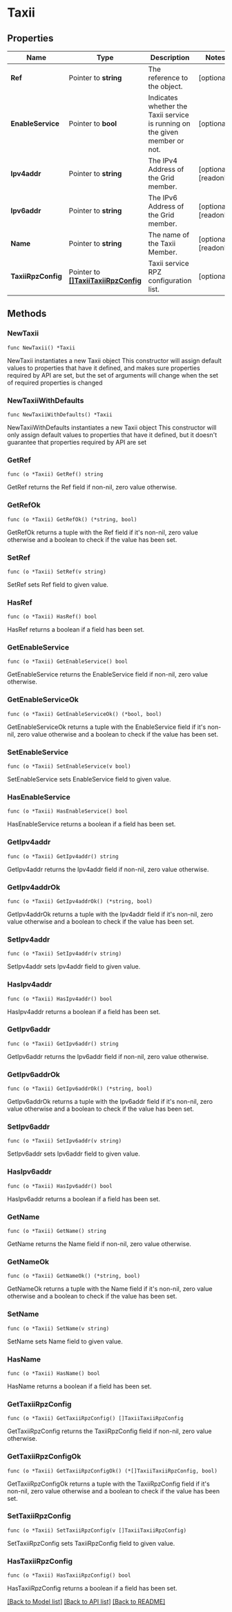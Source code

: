 # Taxii

## Properties

Name | Type | Description | Notes
------------ | ------------- | ------------- | -------------
**Ref** | Pointer to **string** | The reference to the object. | [optional] 
**EnableService** | Pointer to **bool** | Indicates whether the Taxii service is running on the given member or not. | [optional] 
**Ipv4addr** | Pointer to **string** | The IPv4 Address of the Grid member. | [optional] [readonly] 
**Ipv6addr** | Pointer to **string** | The IPv6 Address of the Grid member. | [optional] [readonly] 
**Name** | Pointer to **string** | The name of the Taxii Member. | [optional] [readonly] 
**TaxiiRpzConfig** | Pointer to [**[]TaxiiTaxiiRpzConfig**](TaxiiTaxiiRpzConfig.md) | Taxii service RPZ configuration list. | [optional] 

## Methods

### NewTaxii

`func NewTaxii() *Taxii`

NewTaxii instantiates a new Taxii object
This constructor will assign default values to properties that have it defined,
and makes sure properties required by API are set, but the set of arguments
will change when the set of required properties is changed

### NewTaxiiWithDefaults

`func NewTaxiiWithDefaults() *Taxii`

NewTaxiiWithDefaults instantiates a new Taxii object
This constructor will only assign default values to properties that have it defined,
but it doesn't guarantee that properties required by API are set

### GetRef

`func (o *Taxii) GetRef() string`

GetRef returns the Ref field if non-nil, zero value otherwise.

### GetRefOk

`func (o *Taxii) GetRefOk() (*string, bool)`

GetRefOk returns a tuple with the Ref field if it's non-nil, zero value otherwise
and a boolean to check if the value has been set.

### SetRef

`func (o *Taxii) SetRef(v string)`

SetRef sets Ref field to given value.

### HasRef

`func (o *Taxii) HasRef() bool`

HasRef returns a boolean if a field has been set.

### GetEnableService

`func (o *Taxii) GetEnableService() bool`

GetEnableService returns the EnableService field if non-nil, zero value otherwise.

### GetEnableServiceOk

`func (o *Taxii) GetEnableServiceOk() (*bool, bool)`

GetEnableServiceOk returns a tuple with the EnableService field if it's non-nil, zero value otherwise
and a boolean to check if the value has been set.

### SetEnableService

`func (o *Taxii) SetEnableService(v bool)`

SetEnableService sets EnableService field to given value.

### HasEnableService

`func (o *Taxii) HasEnableService() bool`

HasEnableService returns a boolean if a field has been set.

### GetIpv4addr

`func (o *Taxii) GetIpv4addr() string`

GetIpv4addr returns the Ipv4addr field if non-nil, zero value otherwise.

### GetIpv4addrOk

`func (o *Taxii) GetIpv4addrOk() (*string, bool)`

GetIpv4addrOk returns a tuple with the Ipv4addr field if it's non-nil, zero value otherwise
and a boolean to check if the value has been set.

### SetIpv4addr

`func (o *Taxii) SetIpv4addr(v string)`

SetIpv4addr sets Ipv4addr field to given value.

### HasIpv4addr

`func (o *Taxii) HasIpv4addr() bool`

HasIpv4addr returns a boolean if a field has been set.

### GetIpv6addr

`func (o *Taxii) GetIpv6addr() string`

GetIpv6addr returns the Ipv6addr field if non-nil, zero value otherwise.

### GetIpv6addrOk

`func (o *Taxii) GetIpv6addrOk() (*string, bool)`

GetIpv6addrOk returns a tuple with the Ipv6addr field if it's non-nil, zero value otherwise
and a boolean to check if the value has been set.

### SetIpv6addr

`func (o *Taxii) SetIpv6addr(v string)`

SetIpv6addr sets Ipv6addr field to given value.

### HasIpv6addr

`func (o *Taxii) HasIpv6addr() bool`

HasIpv6addr returns a boolean if a field has been set.

### GetName

`func (o *Taxii) GetName() string`

GetName returns the Name field if non-nil, zero value otherwise.

### GetNameOk

`func (o *Taxii) GetNameOk() (*string, bool)`

GetNameOk returns a tuple with the Name field if it's non-nil, zero value otherwise
and a boolean to check if the value has been set.

### SetName

`func (o *Taxii) SetName(v string)`

SetName sets Name field to given value.

### HasName

`func (o *Taxii) HasName() bool`

HasName returns a boolean if a field has been set.

### GetTaxiiRpzConfig

`func (o *Taxii) GetTaxiiRpzConfig() []TaxiiTaxiiRpzConfig`

GetTaxiiRpzConfig returns the TaxiiRpzConfig field if non-nil, zero value otherwise.

### GetTaxiiRpzConfigOk

`func (o *Taxii) GetTaxiiRpzConfigOk() (*[]TaxiiTaxiiRpzConfig, bool)`

GetTaxiiRpzConfigOk returns a tuple with the TaxiiRpzConfig field if it's non-nil, zero value otherwise
and a boolean to check if the value has been set.

### SetTaxiiRpzConfig

`func (o *Taxii) SetTaxiiRpzConfig(v []TaxiiTaxiiRpzConfig)`

SetTaxiiRpzConfig sets TaxiiRpzConfig field to given value.

### HasTaxiiRpzConfig

`func (o *Taxii) HasTaxiiRpzConfig() bool`

HasTaxiiRpzConfig returns a boolean if a field has been set.


[[Back to Model list]](../README.md#documentation-for-models) [[Back to API list]](../README.md#documentation-for-api-endpoints) [[Back to README]](../README.md)


